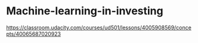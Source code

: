 # Machine-learning-in-investing

https://classroom.udacity.com/courses/ud501/lessons/4005908569/concepts/40065687020923
